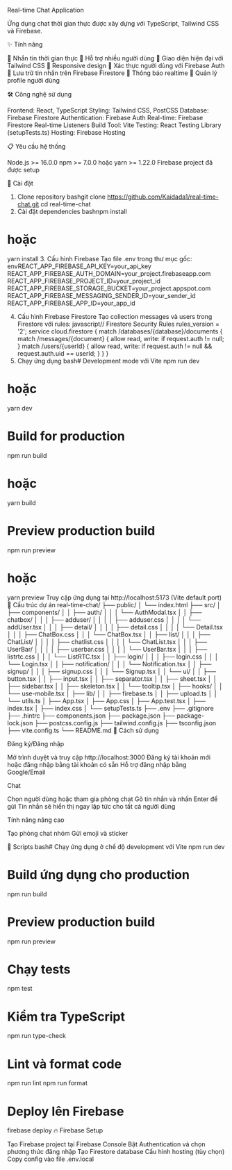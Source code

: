 Real-time Chat Application

Ứng dụng chat thời gian thực được xây dựng với TypeScript, Tailwind CSS và Firebase.


✨ Tính năng

💬 Nhắn tin thời gian thực
👥 Hỗ trợ nhiều người dùng
🎨 Giao diện hiện đại với Tailwind CSS
📱 Responsive design
🔐 Xác thực người dùng với Firebase Auth
💾 Lưu trữ tin nhắn trên Firebase Firestore
🔔 Thông báo realtime
👤 Quản lý profile người dùng

🛠️ Công nghệ sử dụng

Frontend: React, TypeScript
Styling: Tailwind CSS, PostCSS
Database: Firebase Firestore
Authentication: Firebase Auth
Real-time: Firebase Firestore Real-time Listeners
Build Tool: Vite
Testing: React Testing Library (setupTests.ts)
Hosting: Firebase Hosting

📋 Yêu cầu hệ thống

Node.js >= 16.0.0
npm >= 7.0.0 hoặc yarn >= 1.22.0
Firebase project đã được setup

🚀 Cài đặt
1. Clone repository
bashgit clone https://github.com/Kaidada1/real-time-chat.git
cd real-time-chat
2. Cài đặt dependencies
bashnpm install
# hoặc
yarn install
3. Cấu hình Firebase
Tạo file .env trong thư mục gốc:
envREACT_APP_FIREBASE_API_KEY=your_api_key
REACT_APP_FIREBASE_AUTH_DOMAIN=your_project.firebaseapp.com
REACT_APP_FIREBASE_PROJECT_ID=your_project_id
REACT_APP_FIREBASE_STORAGE_BUCKET=your_project.appspot.com
REACT_APP_FIREBASE_MESSAGING_SENDER_ID=your_sender_id
REACT_APP_FIREBASE_APP_ID=your_app_id



4. Cấu hình Firebase Firestore
Tạo collection messages và users trong Firestore với rules:
javascript// Firestore Security Rules
rules_version = '2';
service cloud.firestore {
  match /databases/{database}/documents {
    match /messages/{document} {
      allow read, write: if request.auth != null;
    }
    match /users/{userId} {
      allow read, write: if request.auth != null && request.auth.uid == userId;
    }
  }
}
5. Chạy ứng dụng
bash# Development mode với Vite
npm run dev
# hoặc
yarn dev

# Build for production
npm run build
# hoặc
yarn build

# Preview production build
npm run preview
# hoặc
yarn preview
Truy cập ứng dụng tại http://localhost:5173 (Vite default port)
📁 Cấu trúc dự án
real-time-chat/
├── public/
│   └── index.html
├── src/
│   ├── components/
│   │   ├── auth/
│   │   │   └── AuthModal.tsx
│   │   ├── chatbox/
│   │   │   ├── adduser/
│   │   │   │   ├── adduser.css
│   │   │   │   └── addUser.tsx
│   │   │   ├── detail/
│   │   │   │   ├── detail.css
│   │   │   │   └── Detail.tsx
│   │   │   ├── ChatBox.css
│   │   │   └── ChatBox.tsx
│   │   ├── list/
│   │   │   ├── ChatList/
│   │   │   │   ├── chatlist.css
│   │   │   │   └── ChatList.tsx
│   │   │   ├── UserBar/
│   │   │   │   ├── userbar.css
│   │   │   │   └── UserBar.tsx
│   │   │   ├── listrtc.css
│   │   │   └── ListRTC.tsx
│   │   ├── login/
│   │   │   ├── login.css
│   │   │   └── Login.tsx
│   │   ├── notification/
│   │   │   └── Notification.tsx
│   │   ├── signup/
│   │   │   ├── signup.css
│   │   │   └── Signup.tsx
│   │   └── ui/
│   │       ├── button.tsx
│   │       ├── input.tsx
│   │       ├── separator.tsx
│   │       ├── sheet.tsx
│   │       ├── sidebar.tsx
│   │       ├── skeleton.tsx
│   │       └── tooltip.tsx
│   ├── hooks/
│   │   └── use-mobile.tsx
│   ├── lib/
│   │   ├── firebase.ts
│   │   ├── upload.ts
│   │   └── utils.ts
│   ├── App.tsx
│   ├── App.css
│   ├── App.test.tsx
│   ├── index.tsx
│   ├── index.css
│   └── setupTests.ts
├── .env
├── .gitignore
├── .hintrc
├── components.json
├── package.json
├── package-lock.json
├── postcss.config.js
├── tailwind.config.js
├── tsconfig.json
├── vite.config.ts
└── README.md
🎯 Cách sử dụng

Đăng ký/Đăng nhập

Mở trình duyệt và truy cập http://localhost:3000
Đăng ký tài khoản mới hoặc đăng nhập bằng tài khoản có sẵn
Hỗ trợ đăng nhập bằng Google/Email


Chat

Chọn người dùng hoặc tham gia phòng chat
Gõ tin nhắn và nhấn Enter để gửi
Tin nhắn sẽ hiển thị ngay lập tức cho tất cả người dùng


Tính năng nâng cao

Tạo phòng chat nhóm
Gửi emoji và sticker



🔧 Scripts
bash# Chạy ứng dụng ở chế độ development với Vite
npm run dev

# Build ứng dụng cho production
npm run build

# Preview production build
npm run preview

# Chạy tests
npm test

# Kiểm tra TypeScript
npm run type-check

# Lint và format code
npm run lint
npm run format

# Deploy lên Firebase
firebase deploy
🔥 Firebase Setup

Tạo Firebase project tại Firebase Console
Bật Authentication và chọn phương thức đăng nhập
Tạo Firestore database
Cấu hình hosting (tùy chọn)
Copy config vào file .env.local
